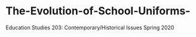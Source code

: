 # The-Evolution-of-School-Uniforms-
Education Studies 203: Contemporary/Historical Issues Spring 2020
